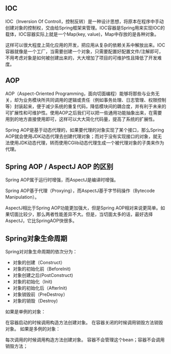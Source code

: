 ## IOC

IOC（Inversion Of Controll，控制反转）是一种设计思想，将原本在程序中手动创建对象的控制权，交由给Spring框架来管理。IOC容器是Spring用来实现IOC的载体，IOC容器实际上就是一个Map(key, value)，Map中存放的是各种对象。

这样可以很大程度上简化应用的开发，把应用从复杂的依赖关系中解放出来。IOC容器就像是一个工厂，当需要创建一个对象，只需要配置好配置文件/注解即可，不用考虑对象是如何被创建出来的，大大增加了项目的可维护性且降低了开发难度。

## AOP

AOP（Aspect-Oriented Programming，面向切面编程）能够将那些与业务无关，却为业务模块所共同调用的逻辑或责任（例如事务处理、日志管理、权限控制等）封装起来，便于减少系统的重复代码，降低模块间的耦合度，并有利于未来的可扩展性和可维护性。使用AOP之后我们可以把一些通用功能抽象出来，在需要用到的地方直接使用即可，这样可以大大简化代码量，提高了系统的扩展性。

Spring AOP是基于动态代理的，如果要代理的对象实现了某个接口，那么Spring AOP就会使用JDK动态代理去创建代理对象；而对于没有实现接口的对象，就无法使用JDK动态代理，转而使用CGlib动态代理生成一个被代理对象的子类来作为代理。

## Spring AOP / AspectJ AOP 的区别

Spring AOP属于运行时增强，而AspectJ是编译时增强。

Spring AOP基于代理（Proxying），而AspectJ基于字节码操作（Bytecode Manipulation）。

AspectJ相比于Spring AOP功能更加强大，但是Spring AOP相对来说更简单。如果切面比较少，那么两者性能差异不大。但是，当切面太多的话，最好选择AspectJ，它比SpringAOP快很多。

## Spring对象生命周期

Spring对对象生命周期的依次分为：

* 对象的创建（Construct）
* 对象的初始化前（BeforeInit)
* 对象创建之后(PostConstruct)
* 对象的初始化（Init)
* 对象的初始化后（AfterInit)
* 对象销毁前（PreDestroy）
* 对象的销毁（Destroy)

如果是单例的对象：

在容器启动的时候调用构造方法创建对象。
在容器关闭的时候调用销毁方法销毁对象。
如果是多例的对象：

每次调用的时候调用构造方法创建对象。
容器不会管理这个bean；容器不会调用销毁方法；

